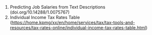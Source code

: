 1. Predicting Job Salaries from Text Descriptions (doi.org/10.14288/1.0075767)
2. Individual Income Tax Rates Table (https://home.kpmg/xx/en/home/services/tax/tax-tools-and-resources/tax-rates-online/individual-income-tax-rates-table.html)